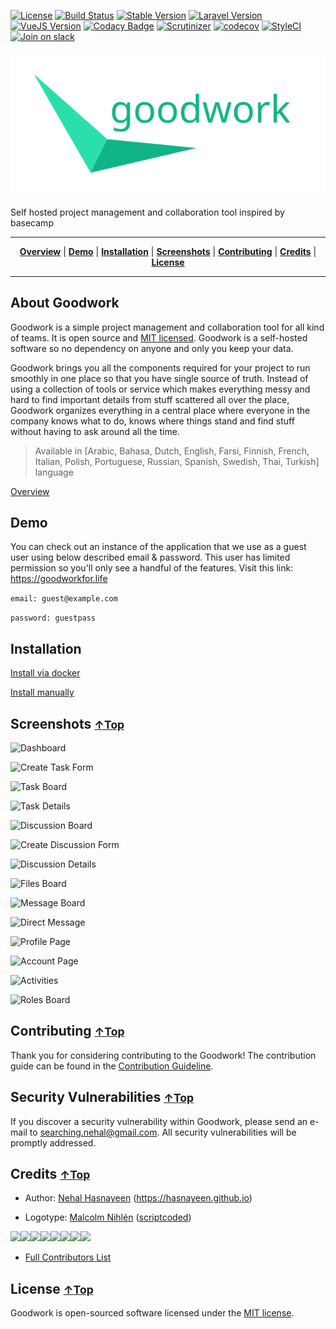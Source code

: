 [![License](http://img.shields.io/badge/license-MIT-brightgreen.svg)](https://github.com/iluminar/goodwork/blob/dev/LICENSE)
[![Build Status](https://travis-ci.org/iluminar/goodwork.svg?branch=dev)](https://travis-ci.org/iluminar/goodwork)
[![Stable Version](https://poser.pugx.org/iluminar/goodwork/v/stable)](https://github.com/iluminar/goodwork)
[![Laravel Version](https://img.shields.io/badge/Laravel-5.7-brightgreen.svg?style=flat)](https://github.com/laravel/laravel)
[![VueJS Version](https://img.shields.io/badge/vue-2.5.13-brightgreen.svg?style=flat)](https://github.com/vuejs/vue)
[![Codacy Badge](https://api.codacy.com/project/badge/Grade/e52feb1563874cd19bc1ffbff32aa567)](https://www.codacy.com/app/Hasnayeen/goodwork)
[![Scrutinizer](https://scrutinizer-ci.com/g/iluminar/goodwork/badges/quality-score.png?b=master)](https://scrutinizer-ci.com/g/iluminar/goodwork)
[![codecov](https://codecov.io/gh/iluminar/goodwork/branch/master/graph/badge.svg)](https://codecov.io/gh/iluminar/goodwork)
[![StyleCI](https://styleci.io/repos/81873619/shield?branch=dev&style=flat)](https://styleci.io/repos/81873619)
[![Join on slack](https://img.shields.io/badge/join%20on-slack-green.svg)](https://join.slack.com/t/iluminar/shared_invite/enQtNDY0Mzc3NDkwOTY1LTJhZTNiYmMxZmE4NGU5MTJhODI5OWMyNjc4ZmIyNDVhODRhMGUzNDU0MmM1OGRmZjBiYWM0NjcwNWRjMDJjNTA)

<a id="goodwork" href="https://github.com/iluminar/goodwork"><img src="public/logos/logo.svg" alt="Goodwork" style="max-width:100%;"></a>

Self hosted project management and collaboration tool inspired by basecamp

<hr>
<p align="center">
<b><a href="#about-goodwork">Overview</a></b>
|
<b><a href="#demo">Demo</a></b>
|
<b><a href="#installation">Installation</a></b>
|
<b><a href="#screenshots-top">Screenshots</a></b>
|
<b><a href="#contributing-top">Contributing</a></b>
|
<b><a href="#credits-top">Credits</a></b>
|
<b><a href="#license-top">License</a></b>
</p>

<hr>

## About Goodwork

Goodwork is a simple project management and collaboration tool for all kind of teams. It is open source and [MIT licensed](https://github.com/iluminar/goodwork/blob/dev/LICENSE). Goodwork is a self-hosted software so no dependency on anyone and only you keep your data.

Goodwork brings you all the components required for your project to run smoothly in one place so that you have single source of truth. Instead of using a collection of tools or service which makes everything messy and hard to find important details from stuff scattered all over the place, Goodwork organizes everything in a central place where everyone in the company knows what to do, knows where things stand and find stuff without having to ask around all the time.

> Available in [Arabic, Bahasa, Dutch, English, Farsi, Finnish, French, Italian, Polish, Portuguese, Russian, Spanish, Swedish, Thai, Turkish] language

[Overview](https://github.com/iluminar/goodwork/wiki/Overview)

## Demo

You can check out an instance of the application that we use as a guest user using below described email & password. This user has limited permission so you'll only see a handful of the features. Visit this link: https://goodworkfor.life

`email: guest@example.com`

`password: guestpass`

## Installation

[Install via docker](https://github.com/iluminar/goodwork/wiki/Installation#setup-using-docker)

[Install manually](https://github.com/iluminar/goodwork/wiki/Installation#setup-usual-way-if-youre-not-using-docker)

## Screenshots <small>[↑Top](#goodwork)</small>

![Dashboard](https://i.imgur.com/oPlF1bi.png)

![Create Task Form](https://i.imgur.com/QlkS0IJ.png)

![Task Board](https://i.imgur.com/sfl2hLr.png)

![Task Details](https://i.imgur.com/J6wKeNL.png)

![Discussion Board](https://i.imgur.com/DgsIScx.png)

![Create Discussion Form](https://i.imgur.com/gHKGAjc.png)

![Discussion Details](https://i.imgur.com/NchQpJE.png)

![Files Board](https://i.imgur.com/iaQDmQR.png)

![Message Board](https://i.imgur.com/neakUm5.png)

![Direct Message](https://i.imgur.com/C3kbApV.png)

![Profile Page](https://i.imgur.com/MOS2k8l.png)

![Account Page](https://i.imgur.com/TelYaCs.png)

![Activities](https://i.imgur.com/FfYSOq1.png)

![Roles Board](https://i.imgur.com/87gbE0v.png)

## Contributing <small>[↑Top](#goodwork)</small>

Thank you for considering contributing to the Goodwork! The contribution guide can be found in the [Contribution Guideline](https://github.com/iluminar/goodwork/wiki/Contribution-Guideline).

## Security Vulnerabilities <small>[↑Top](#goodwork)</small>

If you discover a security vulnerability within Goodwork, please send an e-mail to searching.nehal@gmail.com. All security vulnerabilities will be promptly addressed.

## Credits <small>[↑Top](#goodwork)</small>

- Author: [Nehal Hasnayeen](https://github.com/Hasnayeen) (https://hasnayeen.github.io)

- Logotype: [Malcolm Nihlén](https://github.com/scriptcoded) ([scriptcoded](https://github.com/scriptcoded))

[![](https://sourcerer.io/fame/Hasnayeen/iluminar/goodwork/images/0)](https://sourcerer.io/fame/Hasnayeen/iluminar/goodwork/links/0)[![](https://sourcerer.io/fame/Hasnayeen/iluminar/goodwork/images/1)](https://sourcerer.io/fame/Hasnayeen/iluminar/goodwork/links/1)[![](https://sourcerer.io/fame/Hasnayeen/iluminar/goodwork/images/2)](https://sourcerer.io/fame/Hasnayeen/iluminar/goodwork/links/2)[![](https://sourcerer.io/fame/Hasnayeen/iluminar/goodwork/images/3)](https://sourcerer.io/fame/Hasnayeen/iluminar/goodwork/links/3)[![](https://sourcerer.io/fame/Hasnayeen/iluminar/goodwork/images/4)](https://sourcerer.io/fame/Hasnayeen/iluminar/goodwork/links/4)[![](https://sourcerer.io/fame/Hasnayeen/iluminar/goodwork/images/5)](https://sourcerer.io/fame/Hasnayeen/iluminar/goodwork/links/5)[![](https://sourcerer.io/fame/Hasnayeen/iluminar/goodwork/images/6)](https://sourcerer.io/fame/Hasnayeen/iluminar/goodwork/links/6)[![](https://sourcerer.io/fame/Hasnayeen/iluminar/goodwork/images/7)](https://sourcerer.io/fame/Hasnayeen/iluminar/goodwork/links/7)

- [Full Contributors List](https://github.com/iluminar/goodwork/graphs/contributors)

## License <small>[↑Top](#goodwork)</small>

Goodwork is open-sourced software licensed under the [MIT license](http://opensource.org/licenses/MIT).
